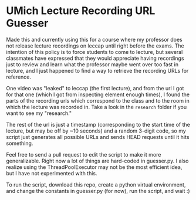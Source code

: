 UMich Lecture Recording URL Guesser
======

Made this and currently using this for a course where my professor does not release lecture recordings on leccap until right before the exams. The intention of this policy is to force students to come to lecture, but several classmates have expressed that they would appreciate having recordings just to review and learn what the professor maybe went over too fast in lecture, and I just happened to find a way to retrieve the recording URLs for reference.

One video was "leaked" to leccap (the first lecture), and from the url I got for that one (which I got from inspecting element enough times), I found the parts of the recording urls which correspond to the class and to the room in which the lecture was recorded in. Take a look in the `research` folder if you want to see my "research."

The rest of the url is just a timestamp (corresponding to the start time of the lecture, but may be off by ~10 seconds) and a random 3-digit code, so my script just generates all possible URLs and sends HEAD requests until it hits something.

Feel free to send a pull request to edit the script to make it more generalizable. Right now a lot of things are hard-coded in guesser.py. I also realize using the ThreadPoolExecutor may not be the most efficient idea, but I have not experimented with this.

To run the script, download this repo, create a python virtual environment, and change the constants in guesser.py (for now), run the script, and wait :)


